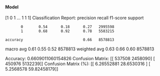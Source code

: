 #### Model
[1 0 1 ... 1 1 1]
Classification Report:
              precision    recall  f1-score   support

           0       0.54      0.18      0.27   2995598
           1       0.68      0.92      0.78   5583215

    accuracy                           0.66   8578813
   macro avg       0.61      0.55      0.52   8578813
weighted avg       0.63      0.66      0.60   8578813

Accuracy: 0.6609011060154826
Confusion Matrix:
[[ 537508 2458090]
 [ 450976 5132239]]
Confusion Matrix (%):
[[ 6.26552881 28.6530316 ]
 [ 5.2568578  59.82458179]]
